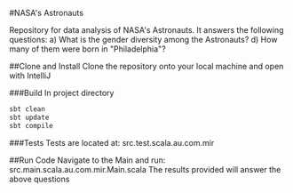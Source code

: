 #NASA's Astronauts

Repository for data analysis of NASA's Astronauts.
It answers the following questions:
a) What is the gender diversity among the Astronauts?
d) How many of them were born in "Philadelphia"?

##Clone and Install
Clone the repository onto your local machine and open with IntelliJ

###Build
In project directory
```sh
sbt clean
sbt update
sbt compile
```

###Tests
Tests are located at: src.test.scala.au.com.mir

##Run Code
Navigate to the Main and run: src.main.scala.au.com.mir.Main.scala
The results provided will answer the above questions

